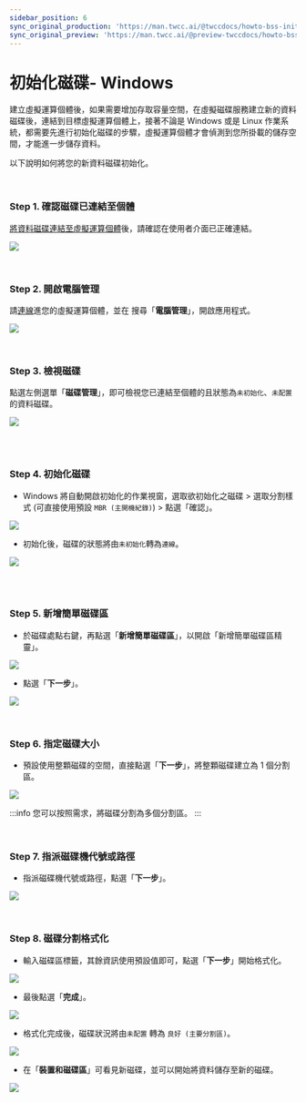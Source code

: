 ```yaml
---
sidebar_position: 6
sync_original_production: 'https://man.twcc.ai/@twccdocs/howto-bss-init-vol-windows-zh' 
sync_original_preview: 'https://man.twcc.ai/@preview-twccdocs/howto-bss-init-vol-windows-zh' 
---
```


# 初始化磁碟- Windows


建立虛擬運算個體後，如果需要增加存取容量空間，在虛擬磁碟服務建立新的資料磁碟後，連結到目標虛擬運算個體上，接著不論是 Windows 或是 Linux 作業系統，都需要先進行初始化磁碟的步驟，虛擬運算個體才會偵測到您所掛載的儲存空間，才能進一步儲存資料。

以下說明如何將您的新資料磁碟初始化。

<br/>


### Step 1. 確認磁碟已連結至個體

[將資料磁碟連結至虛擬運算個體](../user-guides/storage/view-attach-delete-disks.md#連結至虛擬運算個體)後，請確認在使用者介面已正確連結。

![](https://cos.twcc.ai/SYS-MANUAL/uploads/upload_fa75bdb78bc52059698a1e40d540a0da.png)

<br/>


### Step 2. 開啟電腦管理

請[連線](../user-guides/connecting/windows/from-windows.md)進您的虛擬運算個體，並在 <i class="fa fa-search" aria-hidden="true"></i> 搜尋「**電腦管理**」，開啟應用程式。

![](https://cos.twcc.ai/SYS-MANUAL/uploads/upload_4dcce52be28b3142c19ab11b731c8f37.png)

<br/>


### Step 3. 檢視磁碟

點選左側選單「**磁碟管理**」，即可檢視您已連結至個體的且狀態為`未初始化`、`未配置`的資料磁碟。

![](https://cos.twcc.ai/SYS-MANUAL/uploads/upload_81324e3d89eacb74843a7c8e5e562fca.png)

<br/>

<br/>


### Step 4. 初始化磁碟

- Windows 將自動開啟初始化的作業視窗，選取欲初始化之磁碟 > 選取分割樣式 (可直接使用預設 `MBR (主開機紀錄)`) > 點選「確認」。

![](https://cos.twcc.ai/SYS-MANUAL/uploads/upload_3fb63a300d4d111eeacb793d3cad6ae2.png)

- 初始化後，磁碟的狀態將由`未初始化`轉為`連線`。

![](https://cos.twcc.ai/SYS-MANUAL/uploads/upload_8fe46977dd19a878a79e0b194dbab15b.png)

<br/>


<br/>


### Step 5. 新增簡單磁碟區 

- 於磁碟處點右鍵，再點選「**新增簡單磁碟區**」，以開啟「新增簡單磁碟區精靈」。

![](https://cos.twcc.ai/SYS-MANUAL/uploads/upload_ad7cb0806429206a9661616da42468b4.png)


- 點選「**下一步**」。

![](https://cos.twcc.ai/SYS-MANUAL/uploads/upload_eb34f2da96a9bca61623dec7ea803dce.png)

<br/>


### Step 6. 指定磁碟大小

- 預設使用整顆磁碟的空間，直接點選「**下一步**」，將整顆磁碟建立為 1 個分割區。

![](https://cos.twcc.ai/SYS-MANUAL/uploads/upload_7dcf7396cc1b317a89d08ada2e44e95a.png)


:::info
您可以按照需求，將磁碟分割為多個分割區。
:::

<br/>


### Step 7. 指派磁碟機代號或路徑 

- 指派磁碟機代號或路徑，點選「**下一步**」。

![](https://cos.twcc.ai/SYS-MANUAL/uploads/upload_7ca71932277a6e1a6849d63e0308dd15.png)

<br/>


### Step 8. 磁碟分割格式化

- 輸入磁碟區標籤，其餘資訊使用預設值即可，點選「**下一步**」開始格式化。

![](https://cos.twcc.ai/SYS-MANUAL/uploads/upload_d3cf924fdc91a359497bd8982ad9cc41.png)


- 最後點選「**完成**」。

![](https://cos.twcc.ai/SYS-MANUAL/uploads/upload_6c324d7492c70c8344912b9138c391fd.png)

- 格式化完成後，磁碟狀況將由`未配置` 轉為 `良好 (主要分割區)`。

![](https://cos.twcc.ai/SYS-MANUAL/uploads/upload_03957f926598785ddc21db6cfc31a4ea.png)

- 在「**裝置和磁碟區**」可看見新磁碟，並可以開始將資料儲存至新的磁碟。

![](https://cos.twcc.ai/SYS-MANUAL/uploads/upload_c87c7e9d8e2fd1c6381345de1285d8bf.png)